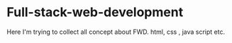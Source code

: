 # Full-stack-web-development
Here I'm trying to collect all concept about FWD. html, css , java script etc.
